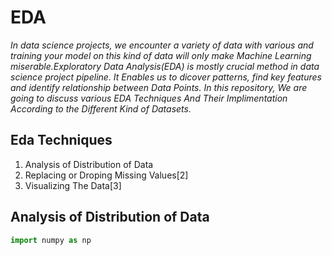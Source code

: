 # EDA

*In data science projects, we encounter a variety of data with various and training your model on this kind of data will only make Machine Learning miserable.Exploratory Data Analysis(EDA) is mostly crucial method in data science project pipeline. It Enables us to dicover patterns, find key features and identify relationship between Data Points. In this repository, We are going to discuss various EDA Techniques And Their Implimentation According to the Different Kind of Datasets.* 

## Eda Techniques

1. Analysis of Distribution of Data
2. Replacing or Droping Missing Values[2]
3. Visualizing The Data[3]

## Analysis of Distribution of Data
```Python
import numpy as np
```
